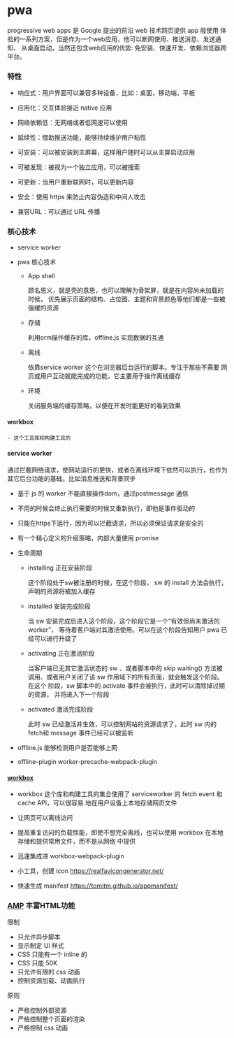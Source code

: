 # pwa 

progressive web apps 是 Google 提出的前沿 web 技术网页提供 app 般使用
体验的一系列方案，但是作为一个web应用，他可以断网使用、推送消息、发送通知、
从桌面启动，当然还包含web应用的优势: 免安装、快速开发、依赖浏览器跨平台。

### 特性

- 响应式：用户界面可以兼容多种设备，比如：桌面，移动端，平板

- 应用化：交互体验接近 native 应用

- 网络依赖低：无网络或者低网速可以使用

- 延续性：借助推送功能，能够持续维护用户粘性

- 可安装：可以被安装到主屏幕，这样用户随时可以从主屏启动应用

- 可被发现：被视为一个独立应用，可以被搜索

- 可更新：当用户重新联网时，可以更新内容

- 安全：使用 https 来防止内容伪造和中间人攻击

- 兼容URL：可以通过 URL 传播

### 核心技术

- service worker

- pwa 核心技术

    - App shell 

        顾名思义，就是壳的意思，也可以理解为骨架屏，就是在内容尚未加载的时候，
        优先展示页面的结构、占位图、主题和背景颜色等他们都是一些被强缓的资源

    - 存储

        利用orm操作缓存的库，offline.js 实现数据的互通

    - 离线

        依靠service worker 这个在浏览器后台运行的脚本。专注于那些不需要
        网页或用户互动就能完成的功能，它主要用于操作离线缓存

    - 环境
        
        关闭服务端的缓存策略，以便在开发时能更好的看到效果

#### workbox

    - 这个工具库和构建工具的

#### service worker

通过拦截网络请求，使网站运行的更快，或者在离线环境下依然可以执行，也作为其它后台功能的基础。比如消息推送和背景同步

- 基于 js 的 worker 不能直接操作dom，通过postmessage 通信
- 不用的时候会终止执行需要的时候又重新执行，即他是事件驱动的
- 只能在https下运行，因为可以拦截请求，所以必须保证请求是安全的
- 有一个精心定义的升级策略，内部大量使用 promise

- 生命周期
    - installing 正在安装阶段

        这个阶段处于sw被注册的时候，在这个阶段， sw 的 install 方法会执行，
        声明的资源将被加入缓存
    - installed 安装完成阶段

        当 sw 安装完成后进入这个阶段，这个阶段它是一个“有效但尚未激活的worker”，
        等待着客户端对其激活使用。可以在这个阶段告知用户 pwa 已经可以进行升级了
    - activating 正在激活阶段

        当客户端已无其它激活状态的 sw 、或者脚本中的 skip waiting() 方法被
        调用、或者用户关闭了该 sw 作用域下的所有页面，就会触发这个阶段。在这个
        阶段，sw 脚本中的 activate 事件会被执行，此时可以清除掉过期的资源，
        并将进入下一个阶段

    - activated 激活完成阶段

        此时 sw 已经激活并生效，可以控制网站的资源请求了，此时 sw 内的
        fetch和 message 事件已经可以被监听

- offline.js 能够检测用户是否能够上网

- offline-plugin worker-precache-webpack-plugin

#### [workbox](https://developers.google.com/web/tools/workbox/guides/get-started) 

- workbox 这个库和构建工具的集合使用了 serviceworker 的 fetch event 和 cache API，可以很容易
地在用户设备上本地存储网页文件

- 让网页可以离线访问

- 提高重复访问的负载性能，即使不想完全离线，也可以使用 workbox 在本地存储和提供常用文件，而不是从网络
中提供

- 迅速集成进 workbox-webpack-plugin


- 小工具，创建 icon https://realfavicongenerator.net/
- 快速生成 manifest  https://tomitm.github.io/appmanifest/

### [AMP](https://amp.dev/) 丰富HTML功能

限制

- 只允许异步脚本
- 显示制定 UI 样式
- CSS 只能有一个 inline 的
- CSS 只能 50K
- 只允许有限的 css 动画
- 控制资源加载、动画执行

原则

- 严格控制外部资源
- 严格控制整个页面的渲染
- 严格控制 css 动画

